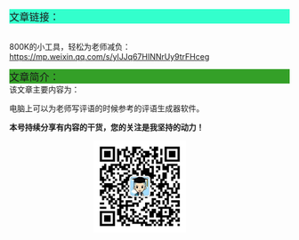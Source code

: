 <div style="background-color:#33ffcc;font-size:18px">文章链接：</div>

<br/>800K的小工具，轻松为老师减负：<a href="https://mp.weixin.qq.com/s/ylJJq67HINNrUy9trFHceg" target="_blank" >https://mp.weixin.qq.com/s/ylJJq67HINNrUy9trFHceg</a>



<div style="background-color:RGB(52,160,40);font-size:18px">文章简介：</div>
该文章主要内容为：

电脑上可以为老师写评语的时候参考的评语生成器软件。

**本号持续分享有内容的干货，您的关注是我坚持的动力！**

<img src="./_assets/clip_image002.jpg" style="width:33%;margin-left:30%" />